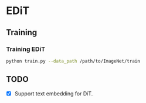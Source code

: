 # EDiT

## Training

### Training EDiT

```bash
python train.py --data_path /path/to/ImageNet/train
```

## TODO

- [x] Support text embedding for DiT.
